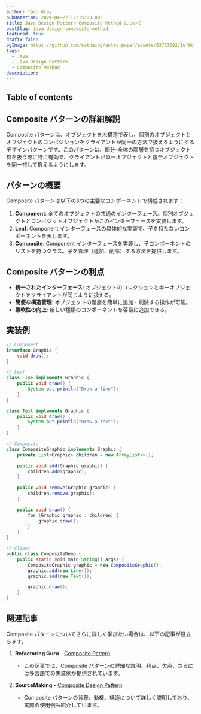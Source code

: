 ```yaml
---
author: Taro Gray
pubDatetime: 2024-04-27T12:15:00.00Z
title: Java Design Pattern Composite Method について
postSlug: java-design-composite-method
featured: true
draft: false
ogImage: https://github.com/satnaing/astro-paper/assets/53733092/1ef0cf03-8137-4d67-ac81-84a032119e3a
tags:
  - Java
  - Java Design Pattern
  - Composite Method
description:
---
```


## Table of contents

## Composite パターンの詳細解説

Composite パターンは、オブジェクトを木構造で表し、個別のオブジェクトとオブジェクトのコンポジションをクライアントが同一の方法で扱えるようにするデザインパターンです。このパターンは、部分-全体の階層を持つオブジェクト群を扱う際に特に有効で、クライアントが単一オブジェクトと複合オブジェクトを同一視して扱えるようにします。

## パターンの概要

Composite パターンは以下の3つの主要なコンポーネントで構成されます：

1. **Component**: 全てのオブジェクトの共通のインターフェース。個別オブジェクトとコンポジットオブジェクトがこのインターフェースを実装します。
2. **Leaf**: Component インターフェースの具体的な実装で、子を持たないコンポーネントを表します。
3. **Composite**: Component インターフェースを実装し、子コンポーネントのリストを持つクラス。子を管理（追加、削除）する方法を提供します。

## Composite パターンの利点

- **統一されたインターフェース**: オブジェクトのコレクションと単一オブジェクトをクライアントが同じように扱える。
- **簡便な構造管理**: オブジェクトの階層を簡単に追加・削除する操作が可能。
- **柔軟性の向上**: 新しい種類のコンポーネントを容易に追加できる。

## 実装例

```java
// Component
interface Graphic {
    void draw();
}

// Leaf
class Line implements Graphic {
    public void draw() {
        System.out.println("Draw a line");
    }
}

class Text implements Graphic {
    public void draw() {
        System.out.println("Draw a text");
    }
}

// Composite
class CompositeGraphic implements Graphic {
    private List<Graphic> children = new ArrayList<>();

    public void add(Graphic graphic) {
        children.add(graphic);
    }

    public void remove(Graphic graphic) {
        children.remove(graphic);
    }

    public void draw() {
        for (Graphic graphic : children) {
            graphic.draw();
        }
    }
}

// Client
public class CompositeDemo {
    public static void main(String[] args) {
        CompositeGraphic graphic = new CompositeGraphic();
        graphic.add(new Line());
        graphic.add(new Text());

        graphic.draw();
    }
}
```

## 関連記事

Composite パターンについてさらに詳しく学びたい場合は、以下の記事が役立ちます。

1. **Refactoring Guru** - [Composite Pattern](https://refactoring.guru/design-patterns/composite)

   - この記事では、Composite パターンの詳細な説明、利点、欠点、さらには多言語での実装例が提供されています。

2. **SourceMaking** - [Composite Design Pattern](https://sourcemaking.com/design_patterns/composite)
   - Composite パターンの背景、動機、構造について詳しく説明しており、実際の使用例も紹介しています。
